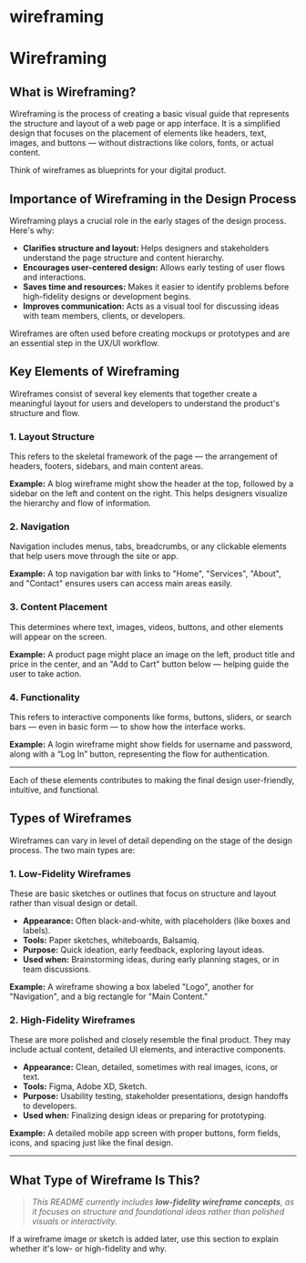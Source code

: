 # wireframing
# Wireframing

## What is Wireframing?

Wireframing is the process of creating a basic visual guide that represents the structure and layout of a web page or app interface. It is a simplified design that focuses on the placement of elements like headers, text, images, and buttons — without distractions like colors, fonts, or actual content.

Think of wireframes as blueprints for your digital product.

## Importance of Wireframing in the Design Process

Wireframing plays a crucial role in the early stages of the design process. Here's why:

- **Clarifies structure and layout:** Helps designers and stakeholders understand the page structure and content hierarchy.
- **Encourages user-centered design:** Allows early testing of user flows and interactions.
- **Saves time and resources:** Makes it easier to identify problems before high-fidelity designs or development begins.
- **Improves communication:** Acts as a visual tool for discussing ideas with team members, clients, or developers.

Wireframes are often used before creating mockups or prototypes and are an essential step in the UX/UI workflow.

## Key Elements of Wireframing

Wireframes consist of several key elements that together create a meaningful layout for users and developers to understand the product's structure and flow.

### 1. Layout Structure

This refers to the skeletal framework of the page — the arrangement of headers, footers, sidebars, and main content areas.

**Example:** A blog wireframe might show the header at the top, followed by a sidebar on the left and content on the right. This helps designers visualize the hierarchy and flow of information.

### 2. Navigation

Navigation includes menus, tabs, breadcrumbs, or any clickable elements that help users move through the site or app.

**Example:** A top navigation bar with links to "Home", "Services", "About", and "Contact" ensures users can access main areas easily.

### 3. Content Placement

This determines where text, images, videos, buttons, and other elements will appear on the screen.

**Example:** A product page might place an image on the left, product title and price in the center, and an "Add to Cart" button below — helping guide the user to take action.

### 4. Functionality

This refers to interactive components like forms, buttons, sliders, or search bars — even in basic form — to show how the interface works.

**Example:** A login wireframe might show fields for username and password, along with a “Log In” button, representing the flow for authentication.

---

Each of these elements contributes to making the final design user-friendly, intuitive, and functional.

## Types of Wireframes

Wireframes can vary in level of detail depending on the stage of the design process. The two main types are:

### 1. Low-Fidelity Wireframes

These are basic sketches or outlines that focus on structure and layout rather than visual design or detail.

- **Appearance:** Often black-and-white, with placeholders (like boxes and labels).
- **Tools:** Paper sketches, whiteboards, Balsamiq.
- **Purpose:** Quick ideation, early feedback, exploring layout ideas.
- **Used when:** Brainstorming ideas, during early planning stages, or in team discussions.

**Example:** A wireframe showing a box labeled "Logo", another for "Navigation", and a big rectangle for "Main Content."

### 2. High-Fidelity Wireframes

These are more polished and closely resemble the final product. They may include actual content, detailed UI elements, and interactive components.

- **Appearance:** Clean, detailed, sometimes with real images, icons, or text.
- **Tools:** Figma, Adobe XD, Sketch.
- **Purpose:** Usability testing, stakeholder presentations, design handoffs to developers.
- **Used when:** Finalizing design ideas or preparing for prototyping.

**Example:** A detailed mobile app screen with proper buttons, form fields, icons, and spacing just like the final design.

---

## What Type of Wireframe Is This?

> _This README currently includes **low-fidelity wireframe concepts**, as it focuses on structure and foundational ideas rather than polished visuals or interactivity._

If a wireframe image or sketch is added later, use this section to explain whether it's low- or high-fidelity and why.
